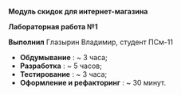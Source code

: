 **Модуль скидок для интернет-магазина**

**Лабораторная работа №1**

**Выполнил** Глазырин Владимир, студент ПСм-11

- **Обдумывание** : ~ 3 часа;
- **Разработка** : ~ 5 часов;
- **Тестирование** : ~ 3 часа;
- **Оформление и рефакторинг** : ~ 30 минут.

